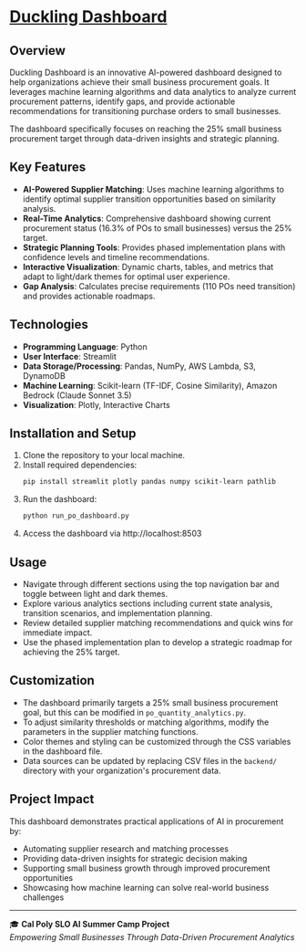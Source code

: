 # [Duckling Dashboard](https://linktr.ee/whyoho)

## Overview
Duckling Dashboard is an innovative AI-powered dashboard designed to help organizations achieve their small business procurement goals. It leverages machine learning algorithms and data analytics to analyze current procurement patterns, identify gaps, and provide actionable recommendations for transitioning purchase orders to small businesses. 

The dashboard specifically focuses on reaching the 25% small business procurement target through data-driven insights and strategic planning.

## Key Features
- **AI-Powered Supplier Matching**: Uses machine learning algorithms to identify optimal supplier transition opportunities based on similarity analysis.
- **Real-Time Analytics**: Comprehensive dashboard showing current procurement status (16.3% of POs to small businesses) versus the 25% target.
- **Strategic Planning Tools**: Provides phased implementation plans with confidence levels and timeline recommendations.
- **Interactive Visualization**: Dynamic charts, tables, and metrics that adapt to light/dark themes for optimal user experience.
- **Gap Analysis**: Calculates precise requirements (110 POs need transition) and provides actionable roadmaps.

## Technologies
- **Programming Language**: Python
- **User Interface**: Streamlit
- **Data Storage/Processing**: Pandas, NumPy, AWS Lambda, S3, DynamoDB
- **Machine Learning**: Scikit-learn (TF-IDF, Cosine Similarity), Amazon Bedrock (Claude Sonnet 3.5)
- **Visualization**: Plotly, Interactive Charts

## Installation and Setup
1. Clone the repository to your local machine.
2. Install required dependencies:
   ```bash
   pip install streamlit plotly pandas numpy scikit-learn pathlib
   ```
3. Run the dashboard:
   ```bash
   python run_po_dashboard.py
   ```
5. Access the dashboard via http://localhost:8503

## Usage
- Navigate through different sections using the top navigation bar and toggle between light and dark themes.
- Explore various analytics sections including current state analysis, transition scenarios, and implementation planning.
- Review detailed supplier matching recommendations and quick wins for immediate impact.
- Use the phased implementation plan to develop a strategic roadmap for achieving the 25% target.

## Customization
- The dashboard primarily targets a 25% small business procurement goal, but this can be modified in `po_quantity_analytics.py`.
- To adjust similarity thresholds or matching algorithms, modify the parameters in the supplier matching functions.
- Color themes and styling can be customized through the CSS variables in the dashboard file.
- Data sources can be updated by replacing CSV files in the `backend/` directory with your organization's procurement data.

## Project Impact
This dashboard demonstrates practical applications of AI in procurement by:
- Automating supplier research and matching processes
- Providing data-driven insights for strategic decision making
- Supporting small business growth through improved procurement opportunities
- Showcasing how machine learning can solve real-world business challenges

---

🎓 **Cal Poly SLO AI Summer Camp Project**  
*Empowering Small Businesses Through Data-Driven Procurement Analytics*
